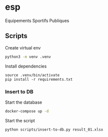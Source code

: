 # esp
Equipements Sportifs Publiques

## Scripts

Create virtual env
```sh
python3 -m venv .venv
```

Install dependencies
```
source .venv/bin/activate
pip install -r requirements.txt
```

### Insert to DB

Start the database
```sh
docker-compose up -d
```

Start the script
```sh
python scripts/insert-to-db.py result_01.xlsx
```
